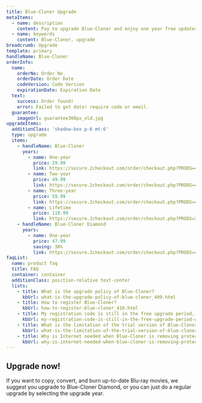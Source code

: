 ```yaml
---
title: Blue-Cloner Upgrade
metaItems:
  - name: description
    content: Pay to upgrade Blue-Cloner and enjoy one year free updates.
  - name: keywords
    content: Blue-Cloner, upgrade
breadcrumb: Upgrade
template: primary 
handleName: Blue-Cloner 
orderInfo:
  name:
    orderNo: Order No.
    orderDate: Order Date
    codeVersion: Code Version
    expirationDate: Expiration Date
  text:  
    success: Order found!
    error: Failed to get data! require code or email.
  guarantee:
    imageUrl: guarantee300px_old.jpg
upgradeItems:
  additionClass: 'shadow-box p-6 mt-6'
  type: upgrade
  items:
    - handleName: Blue-Cloner
      years:
        - name: One-year
          price: 29.99
          link: https://secure.2checkout.com/order/checkout.php?PRODS=4537838&QTY=1&CART=1&CARD=1      
        - name: Two-year
          price: 49.99
          link: https://secure.2checkout.com/order/checkout.php?PRODS=4537839&QTY=1&CART=1&CARD=1   
        - name: Three-year
          price: 59.99
          link: https://secure.2checkout.com/order/checkout.php?PRODS=4537840&QTY=1&CART=1&CARD=1     
        - name: Lifetime
          price: 119.99
          link: https://secure.2checkout.com/order/checkout.php?PRODS=37849114&QTY=1&CART=1&CARD=1  
    - handleName: Blue-Cloner Diamond
      years:
        - name: One-year
          price: 47.99
          saving: 38%
          link: https://secure.2checkout.com/order/checkout.php?PRODS=4619914&COUPON=b3v03kn
faqList:
  name: product faq
  title: FAQ
  container: container
  additionClass: position-relative text-center
  lists:
    - title: What is the upgrade policy of Blue-Cloner?
      kbUrl: what-is-the-upgrade-policy-of-blue-cloner_409.html
    - title: How to register Blue-Cloner?
      kbUrl: how-to-register-blue-cloner_410.html
    - title: My registration code is still in the free upgrade period, why did your system want to charge me again?
      kbUrl: my-registration-code-is-still-in-the-free-upgrade-period-why-did-your-system-want-to-charge-me-again_421.html
    - title: What is the limitation of the trial version of Blue-Cloner?
      kbUrl: what-is-the-limitation-of-the-trial-version-of-blue-cloner_411.html 
    - title: Why is Internet needed when Blue-Cloner is removing protections?
      kbUrl: why-is-internet-needed-when-blue-cloner-is-removing-protections_402.html
---
```


## Upgrade now! 

If you want to copy, convert, and burn up-to-date Blu-ray movies, we suggest you upgrade to Blue-Cloner Diamond, or you can just do a regular upgrade by selecting the upgrade year.